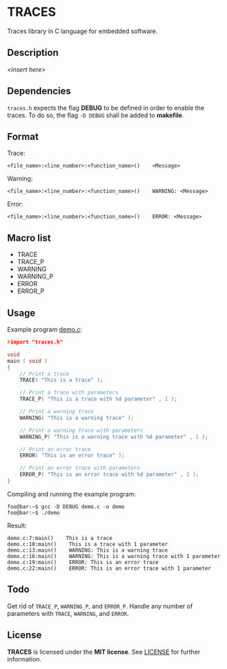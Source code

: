 # TRACES
Traces library in C language for embedded software.


## Description

_\<insert here\>_


## Dependencies

`traces.h` expects the flag **DEBUG** to be defined in order to enable the traces. To do so, the flag `-D DEBUG` shall be added to **makefile**.


## Format

Trace:
```
<file_name>:<line_number>:<function_name>()    <Message>
```

Warning:
```
<file_name>:<line_number>:<function_name>()    WARNING: <Message>
```

Error:
```
<file_name>:<line_number>:<function_name>()    ERROR: <Message>
```


## Macro list

* TRACE
* TRACE_P
* WARNING
* WARNING_P
* ERROR
* ERROR_P


## Usage

Example program [demo.c](demo.c):
```c
#import "traces.h"

void
main ( void )
{
    // Print a trace
    TRACE( "This is a trace" );

    // Print a trace with parameters
    TRACE_P( "This is a trace with %d parameter" , 1 );

    // Print a warning trace
    WARNING( "This is a warning trace" );

    // Print a warning trace with parameters
    WARNING_P( "This is a warning trace with %d parameter" , 1 );

    // Print an error trace
    ERROR( "This is an error trace" );

    // Print an error trace with parameters
    ERROR_P( "This is an error trace with %d parameter" , 1 );
}
```

Compiling and running the example program:
```console
foo@bar:~$ gcc -D DEBUG demo.c -o demo
foo@bar:~$ ./demo
```

Result:
```
demo.c:7:main()    This is a trace
demo.c:10:main()    This is a trace with 1 parameter
demo.c:13:main()    WARNING: This is a warning trace
demo.c:16:main()    WARNING: This is a warning trace with 1 parameter
demo.c:19:main()    ERROR: This is an error trace
demo.c:22:main()    ERROR: This is an error trace with 1 parameter
```


## Todo

Get rid of `TRACE_P`, `WARNING_P`, and `ERROR_P`. Handle any number of parameters with `TRACE`, `WARNING`, and `ERROR`.


## License

**TRACES** is licensed under the **MIT license**. See [LICENSE](LICENSE) for further information.
